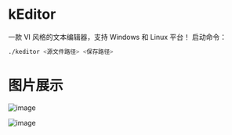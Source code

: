 # kEditor  

一款 VI 风格的文本编辑器，支持 Windows 和 Linux 平台！
启动命令：
```bash
./keditor <源文件路径> <保存路径>
```

# 图片展示  

![image](https://user-images.githubusercontent.com/8984680/206756297-b68d31b7-58e0-444f-b075-ae18658d7a35.png)

![image](https://user-images.githubusercontent.com/8984680/206756447-7a71d002-4f52-4acf-9202-38aff6b823aa.png)
